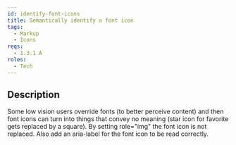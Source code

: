 ```yaml
---
id: identify-font-icons
title: Semantically identify a font icon
tags:
  - Markup
  - Icons
reqs:
  - 1.3.1 A
roles:
  - Tech
---
```


## Description

Some low vision users override fonts (to better perceive content) and then font icons can turn into things that convey no meaning (star icon for favorite gets replaced by a square). By setting role="img" the font icon is not replaced. Also add an aria-label for the font icon to be read correctly.
